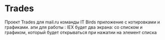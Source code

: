 # Trades
Проект Trades для mail.ru команды IT Birds 
приложение с котировками и графиками. апи для работы : IEX
будет два экрана: со списком и графиком, который будет открываться при нажатии на элемент списка
